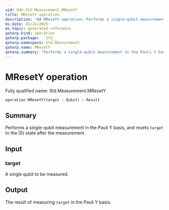 ```yaml
---
uid: Qdk.Std.Measurement.MResetY
title: MResetY operation
description: "Q# MResetY operation: Performs a single-qubit measurement in the Pauli Y basis, and resets `target` to the |0⟩ state after the measurement."
ms.date: 01/24/2025
ms.topic: generated-reference
qsharp.kind: operation
qsharp.package: __Std__
qsharp.namespace: Std.Measurement
qsharp.name: MResetY
qsharp.summary: "Performs a single-qubit measurement in the Pauli Y basis, and resets `target` to the |0⟩ state after the measurement."
---
```


# MResetY operation

Fully qualified name: Std.Measurement.MResetY

```qsharp
operation MResetY(target : Qubit) : Result
```

## Summary
Performs a single-qubit measurement in the Pauli Y basis,
and resets `target` to the |0⟩ state after the measurement.

## Input
### target
A single qubit to be measured.

## Output
The result of measuring `target` in the Pauli Y basis.
